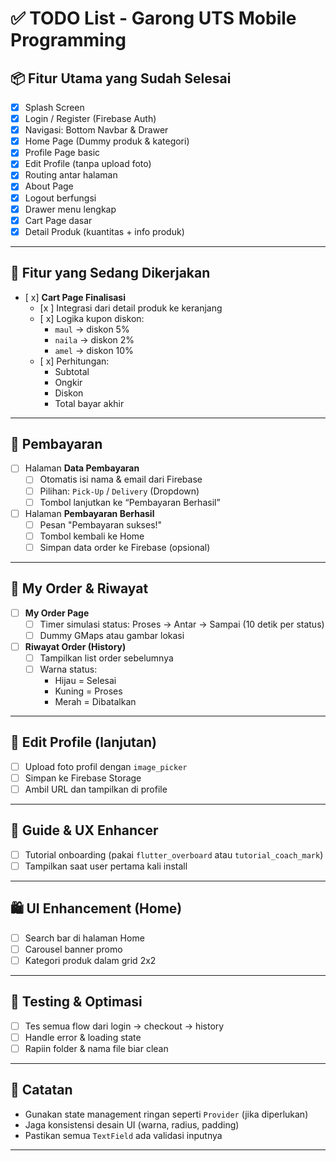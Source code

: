# ✅ TODO List - Garong UTS Mobile Programming

## 📦 Fitur Utama yang Sudah Selesai
- [x] Splash Screen
- [x] Login / Register (Firebase Auth)
- [x] Navigasi: Bottom Navbar & Drawer
- [x] Home Page (Dummy produk & kategori)
- [x] Profile Page basic
- [x] Edit Profile (tanpa upload foto)
- [x] Routing antar halaman
- [x] About Page
- [x] Logout berfungsi
- [x] Drawer menu lengkap
- [x] Cart Page dasar
- [x] Detail Produk (kuantitas + info produk)

---

## 🔨 Fitur yang Sedang Dikerjakan
- [ x] **Cart Page Finalisasi**
  - [x ] Integrasi dari detail produk ke keranjang
  - [ x] Logika kupon diskon:
    - `maul` → diskon 5%
    - `naila` → diskon 2%
    - `amel` → diskon 10%
  - [ x] Perhitungan:
    - Subtotal
    - Ongkir
    - Diskon
    - Total bayar akhir

---

## 🧾 Pembayaran
- [ ] Halaman **Data Pembayaran**
  - [ ] Otomatis isi nama & email dari Firebase
  - [ ] Pilihan: `Pick-Up` / `Delivery` (Dropdown)
  - [ ] Tombol lanjutkan ke “Pembayaran Berhasil”

- [ ] Halaman **Pembayaran Berhasil**
  - [ ] Pesan "Pembayaran sukses!"
  - [ ] Tombol kembali ke Home
  - [ ] Simpan data order ke Firebase (opsional)

---

## 🚚 My Order & Riwayat
- [ ] **My Order Page**
  - [ ] Timer simulasi status: Proses → Antar → Sampai (10 detik per status)
  - [ ] Dummy GMaps atau gambar lokasi

- [ ] **Riwayat Order (History)**
  - [ ] Tampilkan list order sebelumnya
  - [ ] Warna status:
    - Hijau = Selesai
    - Kuning = Proses
    - Merah = Dibatalkan

---

## 🧍 Edit Profile (lanjutan)
- [ ] Upload foto profil dengan `image_picker`
- [ ] Simpan ke Firebase Storage
- [ ] Ambil URL dan tampilkan di profile

---

## 🧭 Guide & UX Enhancer
- [ ] Tutorial onboarding (pakai `flutter_overboard` atau `tutorial_coach_mark`)
- [ ] Tampilkan saat user pertama kali install

---

## 🛍️ UI Enhancement (Home)
- [ ] Search bar di halaman Home
- [ ] Carousel banner promo
- [ ] Kategori produk dalam grid 2x2

---

## 🧪 Testing & Optimasi
- [ ] Tes semua flow dari login → checkout → history
- [ ] Handle error & loading state
- [ ] Rapiin folder & nama file biar clean

---

## 📎 Catatan
- Gunakan state management ringan seperti `Provider` (jika diperlukan)
- Jaga konsistensi desain UI (warna, radius, padding)
- Pastikan semua `TextField` ada validasi inputnya

---

